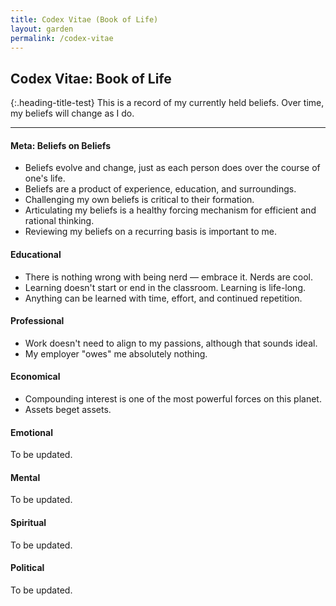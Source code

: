 ```yaml
---
title: Codex Vitae (Book of Life)
layout: garden
permalink: /codex-vitae
---
```


## **Codex Vitae: Book of Life**
{:.heading-title-test}
This is a record of my currently held beliefs. Over time, my beliefs will change as I do.

---

#### **Meta: Beliefs on Beliefs**
- Beliefs evolve and change, just as each person does over the course of one's life.
- Beliefs are a product of experience, education, and surroundings.
- Challenging my own beliefs is critical to their formation.
- Articulating my beliefs is a healthy forcing mechanism for efficient and rational thinking.
- Reviewing my beliefs on a recurring basis is important to me.

#### **Educational**
- There is nothing wrong with being nerd — embrace it. Nerds are cool.
- Learning doesn't start or end in the classroom. Learning is life-long.
- Anything can be learned with time, effort, and continued repetition.

#### **Professional**
- Work doesn't need to align to my passions, although that sounds ideal.
- My employer "owes" me absolutely nothing.

#### **Economical**
- Compounding interest is one of the most powerful forces on this planet.
- Assets beget assets.

#### **Emotional**
To be updated.

#### **Mental**
To be updated.

#### **Spiritual**
To be updated.

#### **Political**
To be updated.
